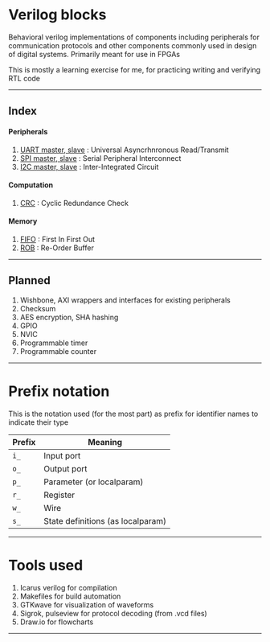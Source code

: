 # Verilog blocks

Behavioral verilog implementations of components including peripherals for communication protocols and other components commonly used in design of digital systems. Primarily meant for use in FPGAs

This is mostly a learning exercise for me, for practicing writing and verifying RTL code

---

## Index

#### Peripherals
1) [UART master, slave](uart/readme.md) : Universal Asyncrhnronous Read/Transmit
2) [SPI master, slave](spi/readme.md) : Serial Peripheral Interconnect
3) [I2C master, slave](i2c/readme.md) : Inter-Integrated Circuit

#### Computation
1) [CRC](crc/readme.md) : Cyclic Redundance Check

#### Memory
1) [FIFO](fifo/readme.md) : First In First Out
2) [ROB](rob/readme.md) : Re-Order Buffer

---

## Planned

1) Wishbone, AXI wrappers and interfaces for existing peripherals
2) Checksum
3) AES encryption, SHA hashing
4) GPIO
5) NVIC
6) Programmable timer
7) Programmable counter

---

# Prefix notation

This is the notation used (for the most part) as prefix for identifier names to indicate their type

| Prefix | Meaning
| -----|-------
| ```i_```| Input port
| ```o_```| Output port
| ```p_```| Parameter (or localparam)
| ```r_```| Register
| ```w_```| Wire
| ```s_```| State definitions (as localparam)

---

# Tools used

1) Icarus verilog for compilation
2) Makefiles for build automation
3) GTKwave for visualization of waveforms
4) Sigrok, pulseview for protocol decoding (from .vcd files)
5) Draw.io for flowcharts

---
